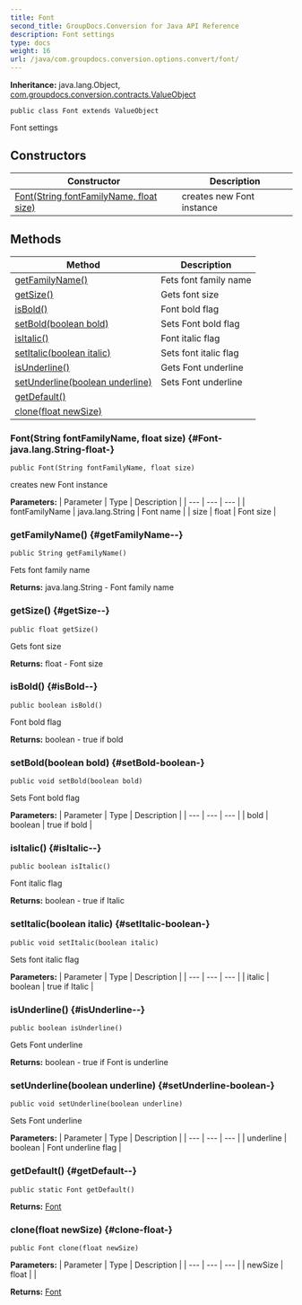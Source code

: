 ```yaml
---
title: Font
second_title: GroupDocs.Conversion for Java API Reference
description: Font settings
type: docs
weight: 16
url: /java/com.groupdocs.conversion.options.convert/font/
---
```

**Inheritance:**
java.lang.Object, [com.groupdocs.conversion.contracts.ValueObject](../../com.groupdocs.conversion.contracts/valueobject)
```
public class Font extends ValueObject
```

Font settings
## Constructors

| Constructor | Description |
| --- | --- |
| [Font(String fontFamilyName, float size)](#Font-java.lang.String-float-) | creates new Font instance |
## Methods

| Method | Description |
| --- | --- |
| [getFamilyName()](#getFamilyName--) | Fets font family name |
| [getSize()](#getSize--) | Gets font size |
| [isBold()](#isBold--) | Font bold flag |
| [setBold(boolean bold)](#setBold-boolean-) | Sets Font bold flag |
| [isItalic()](#isItalic--) | Font italic flag |
| [setItalic(boolean italic)](#setItalic-boolean-) | Sets font italic flag |
| [isUnderline()](#isUnderline--) | Gets Font underline |
| [setUnderline(boolean underline)](#setUnderline-boolean-) | Sets Font underline |
| [getDefault()](#getDefault--) |  |
| [clone(float newSize)](#clone-float-) |  |
### Font(String fontFamilyName, float size) {#Font-java.lang.String-float-}
```
public Font(String fontFamilyName, float size)
```


creates new Font instance

**Parameters:**
| Parameter | Type | Description |
| --- | --- | --- |
| fontFamilyName | java.lang.String | Font name |
| size | float | Font size |

### getFamilyName() {#getFamilyName--}
```
public String getFamilyName()
```


Fets font family name

**Returns:**
java.lang.String - Font family name
### getSize() {#getSize--}
```
public float getSize()
```


Gets font size

**Returns:**
float - Font size
### isBold() {#isBold--}
```
public boolean isBold()
```


Font bold flag

**Returns:**
boolean - true if bold
### setBold(boolean bold) {#setBold-boolean-}
```
public void setBold(boolean bold)
```


Sets Font bold flag

**Parameters:**
| Parameter | Type | Description |
| --- | --- | --- |
| bold | boolean | true if bold |

### isItalic() {#isItalic--}
```
public boolean isItalic()
```


Font italic flag

**Returns:**
boolean - true if Italic
### setItalic(boolean italic) {#setItalic-boolean-}
```
public void setItalic(boolean italic)
```


Sets font italic flag

**Parameters:**
| Parameter | Type | Description |
| --- | --- | --- |
| italic | boolean | true if Italic |

### isUnderline() {#isUnderline--}
```
public boolean isUnderline()
```


Gets Font underline

**Returns:**
boolean - true if Font is underline
### setUnderline(boolean underline) {#setUnderline-boolean-}
```
public void setUnderline(boolean underline)
```


Sets Font underline

**Parameters:**
| Parameter | Type | Description |
| --- | --- | --- |
| underline | boolean | Font underline flag |

### getDefault() {#getDefault--}
```
public static Font getDefault()
```




**Returns:**
[Font](../../com.groupdocs.conversion.options.convert/font)
### clone(float newSize) {#clone-float-}
```
public Font clone(float newSize)
```




**Parameters:**
| Parameter | Type | Description |
| --- | --- | --- |
| newSize | float |  |

**Returns:**
[Font](../../com.groupdocs.conversion.options.convert/font)
